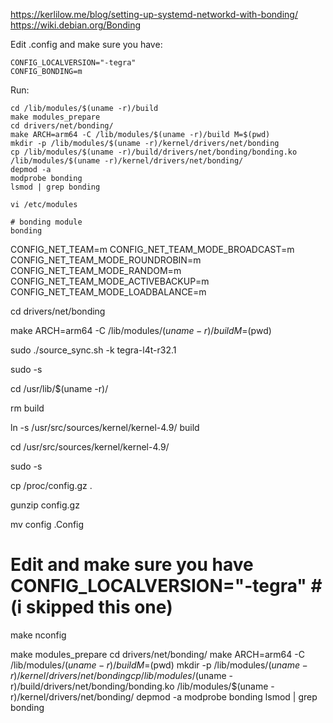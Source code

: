 https://kerlilow.me/blog/setting-up-systemd-networkd-with-bonding/
https://wiki.debian.org/Bonding

Edit .config and make sure you have:
```
CONFIG_LOCALVERSION="-tegra"
CONFIG_BONDING=m
```
Run:
```
cd /lib/modules/$(uname -r)/build
make modules_prepare
cd drivers/net/bonding/
make ARCH=arm64 -C /lib/modules/$(uname -r)/build M=$(pwd)
mkdir -p /lib/modules/$(uname -r)/kernel/drivers/net/bonding
cp /lib/modules/$(uname -r)/build/drivers/net/bonding/bonding.ko /lib/modules/$(uname -r)/kernel/drivers/net/bonding/
depmod -a
modprobe bonding
lsmod | grep bonding
```

```shell script
vi /etc/modules
```

```shell script
# bonding module
bonding
```































CONFIG_NET_TEAM=m
CONFIG_NET_TEAM_MODE_BROADCAST=m
CONFIG_NET_TEAM_MODE_ROUNDROBIN=m
CONFIG_NET_TEAM_MODE_RANDOM=m
CONFIG_NET_TEAM_MODE_ACTIVEBACKUP=m
CONFIG_NET_TEAM_MODE_LOADBALANCE=m

cd drivers/net/bonding


make ARCH=arm64 -C /lib/modules/$(uname -r)/build M=$(pwd)



sudo ./source_sync.sh -k tegra-l4t-r32.1

sudo -s

cd /usr/lib/$(uname -r)/

rm build

ln -s /usr/src/sources/kernel/kernel-4.9/ build

cd /usr/src/sources/kernel/kernel-4.9/

sudo -s

cp /proc/config.gz .

gunzip config.gz

mv config .Config

# Edit and make sure you have CONFIG_LOCALVERSION="-tegra" #(i skipped this one)

make nconfig

make modules_prepare
cd drivers/net/bonding/
make ARCH=arm64 -C /lib/modules/$(uname -r)/build M=$(pwd)
mkdir -p /lib/modules/$(uname -r)/kernel/drivers/net/bonding
cp /lib/modules/$(uname -r)/build/drivers/net/bonding/bonding.ko /lib/modules/$(uname -r)/kernel/drivers/net/bonding/
depmod -a
modprobe bonding
lsmod | grep bonding